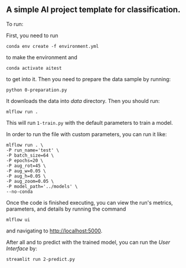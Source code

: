 ## A simple AI project template for classification.

To run:

First, you need to run 
```
conda env create -f environment.yml
```
to make the environment and 
```
conda activate aitest
```
to get into it. Then you need to prepare the data sample by running:
```
python 0-preparation.py
```
It downloads the data into _data_ directory.
Then you should run:

```
mlflow run .
```

This will run `1-train.py` with the default parameters to train a model.

In order to run the file with custom parameters, you can run it like:

```
mlflow run . \
-P run_name='test' \
-P batch_size=64 \
-P epochs=20 \
-P aug_rot=45 \
-P aug_w=0.05 \
-P aug_h=0.05 \
-P aug_zoom=0.05 \
-P model_path='../models' \
--no-conda
```

Once the code is finished executing, you can view the run's metrics, parameters, and details by running the command

```
mlflow ui
```

and navigating to [http://localhost:5000](http://localhost:5000).

After all and to predict with the trained model, you can run the _User Interface_ by:
```
streamlit run 2-predict.py
```



